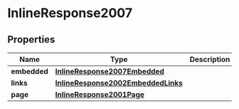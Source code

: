 

# InlineResponse2007

## Properties

Name | Type | Description | Notes
------------ | ------------- | ------------- | -------------
**embedded** | [**InlineResponse2007Embedded**](InlineResponse2007Embedded.md) |  |  [optional]
**links** | [**InlineResponse2002EmbeddedLinks**](InlineResponse2002EmbeddedLinks.md) |  | 
**page** | [**InlineResponse2001Page**](InlineResponse2001Page.md) |  | 




